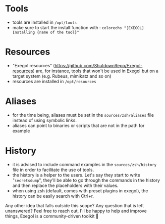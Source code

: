 # Tools
- tools are installed in `/opt/tools`
- make sure to start the install function with : `colorecho "[EXEGOL] Installing {name of the tool}"`

# Resources
- "Exegol resources" (https://github.com/ShutdownRepo/Exegol-resources) are, for instance, tools that won't be used in Exegol but on a target system (e.g. Rubeus, mimikatz and so on)
- resources are installed in `/opt/resources`

# Aliases
- for the time being, aliases must be set in the `sources/zsh/aliases` file instead of using symbolic links.
- aliases can point to binaries or scripts that are not in the path for example

# History
- it is advised to include command examples in the `sources/zsh/history` file in order to facilitate the use of tools.
- the history is a helper to the users. Let's say they start to write "`secretsdump`", they'll be able to go through the commands in the history and then replace the placeholders with their values.
- when using zsh (default, comes with preset plugins in exegol), the history can be easily search with Ctrl+r. 

Any other idea that falls outside this scope?
Any question that is left unanswered?
Feel free to reach out, I'll be happy to help and improve things, Exegol is a community-driven toolkit :rocket:
